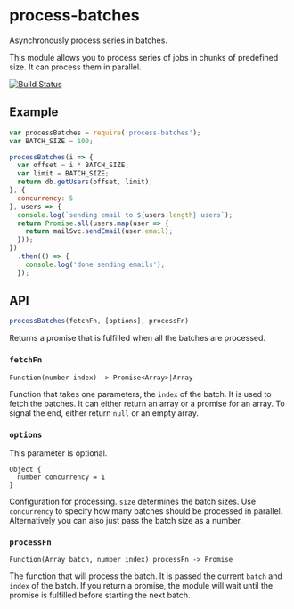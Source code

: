 # process-batches

Asynchronously process series in batches.

This module allows you to process series of jobs in chunks of predefined size.
It can process them in parallel.

[![Build Status](https://travis-ci.org/Janpot/process-batches.svg?branch=master)](https://travis-ci.org/Janpot/process-batches)

## Example

```js
var processBatches = require('process-batches');
var BATCH_SIZE = 100;

processBatches(i => {
  var offset = i * BATCH_SIZE;
  var limit = BATCH_SIZE;
  return db.getUsers(offset, limit);
}, {
  concurrency: 5
}, users => {
  console.log(`sending email to ${users.length} users`);
  return Promise.all(users.map(user => {
    return mailSvc.sendEmail(user.email);
  }));
})
  .then(() => {
    console.log('done sending emails');
  });
```

## API

```js
processBatches(fetchFn, [options], processFn)
```

Returns a promise that is fulfilled when all the batches are processed.

### `fetchFn`

```
Function(number index) -> Promise<Array>|Array
```

Function that takes one parameters, the `index` of the batch.
It is used to fetch the batches. It can either return an array or a promise for an array.
To signal the end, either return `null` or an empty array.

### `options`

This parameter is optional.

```
Object {
  number concurrency = 1
}
```

Configuration for processing. `size` determines the batch sizes.
Use `concurrency` to specify how many batches should be processed in parallel.
Alternatively you can also just pass the batch size as a number.

### `processFn`

```
Function(Array batch, number index) processFn -> Promise
```

The function that will process the batch. It is passed the current `batch` and `index` of the batch.
If you return a promise, the module will wait until the promise is fulfilled before starting the next batch.
